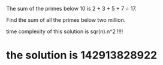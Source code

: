 The sum of the primes below 10 is 2 + 3 + 5 + 7 = 17.

Find the sum of all the primes below two million.

time complexity of this solution is sqr(n).n^2  !!!!

# the solution is 142913828922
